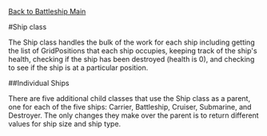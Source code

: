 [Back to Battleship Main](../)

#Ship class

The Ship class handles the bulk of the work for each ship including getting the list of GridPositions
that each ship occupies, keeping track of the ship's health, checking if the ship has been destroyed
(health is 0), and checking to see if the ship is at a particular position.

##Individual Ships

There are five additional child classes that use the Ship class as a parent, one for each of the five
ships: Carrier, Battleship, Cruiser, Submarine, and Destroyer. The only changes they make over the
parent is to return different values for ship size and ship type.

